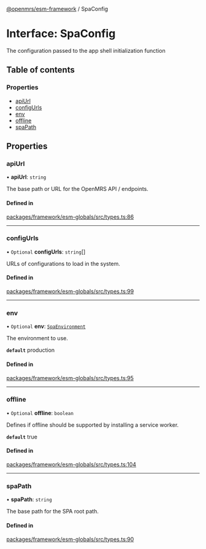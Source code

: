 [@openmrs/esm-framework](../API.md) / SpaConfig

# Interface: SpaConfig

The configuration passed to the app shell initialization function

## Table of contents

### Properties

- [apiUrl](SpaConfig.md#apiurl)
- [configUrls](SpaConfig.md#configurls)
- [env](SpaConfig.md#env)
- [offline](SpaConfig.md#offline)
- [spaPath](SpaConfig.md#spapath)

## Properties

### apiUrl

• **apiUrl**: `string`

The base path or URL for the OpenMRS API / endpoints.

#### Defined in

[packages/framework/esm-globals/src/types.ts:86](https://github.com/openmrs/openmrs-esm-core/blob/main/packages/framework/esm-globals/src/types.ts#L86)

___

### configUrls

• `Optional` **configUrls**: `string`[]

URLs of configurations to load in the system.

#### Defined in

[packages/framework/esm-globals/src/types.ts:99](https://github.com/openmrs/openmrs-esm-core/blob/main/packages/framework/esm-globals/src/types.ts#L99)

___

### env

• `Optional` **env**: [`SpaEnvironment`](../API.md#spaenvironment)

The environment to use.

**`default`** production

#### Defined in

[packages/framework/esm-globals/src/types.ts:95](https://github.com/openmrs/openmrs-esm-core/blob/main/packages/framework/esm-globals/src/types.ts#L95)

___

### offline

• `Optional` **offline**: `boolean`

Defines if offline should be supported by installing a service worker.

**`default`** true

#### Defined in

[packages/framework/esm-globals/src/types.ts:104](https://github.com/openmrs/openmrs-esm-core/blob/main/packages/framework/esm-globals/src/types.ts#L104)

___

### spaPath

• **spaPath**: `string`

The base path for the SPA root path.

#### Defined in

[packages/framework/esm-globals/src/types.ts:90](https://github.com/openmrs/openmrs-esm-core/blob/main/packages/framework/esm-globals/src/types.ts#L90)
